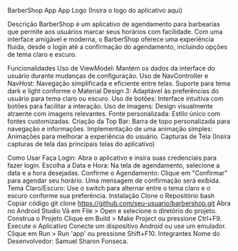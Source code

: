 BarberShop App
App Logo
(Insira o logo do aplicativo aqui)

Descrição
BarberShop é um aplicativo de agendamento para barbearias que permite aos usuários marcar seus horários com facilidade. Com uma interface amigável e moderna, o BarberShop oferece uma experiência fluida, desde o login até a confirmação do agendamento, incluindo opções de tema claro e escuro.

Funcionalidades
Uso de ViewModel: Mantém os dados da interface do usuário durante mudanças de configuração.
Uso de NavController e NavHost: Navegação simplificada e eficiente entre telas.
Suporte para tema dark e light conforme o Material Design 3: Adaptável às preferências do usuário para tema claro ou escuro.
Uso de botões: Interface intuitiva com botões para facilitar a interação.
Uso de imagens: Design visualmente atraente com imagens relevantes.
Fonte personalizada: Estilo único com fontes customizadas.
Criação da Top Bar: Barra de topo personalizada para navegação e informações.
Implementação de uma animação simples: Animações para melhorar a experiência do usuário.
Capturas de Tela
(Insira capturas de tela das principais telas do aplicativo)

Como Usar
Faça Login: Abra o aplicativo e insira suas credenciais para fazer login.
Escolha a Data e Hora: Na tela de agendamento, selecione a data e a hora desejadas.
Confirme o Agendamento: Clique em "Confirmar" para agendar seu horário. Uma mensagem de confirmação será exibida.
Tema Claro/Escuro: Use o switch para alternar entre o tema claro e o escuro conforme sua preferência.
Instalação
Clone o Repositório
bash
Copiar código
git clone https://github.com/seu-usuario/barbershop.git
Abra no Android Studio
Vá em File > Open e selecione o diretório do projeto.
Construa o Projeto
Clique em Build > Make Project ou pressione Ctrl+F9.
Execute o Aplicativo
Conecte um dispositivo Android ou use um emulador.
Clique em Run > Run 'app' ou pressione Shift+F10.
Integrantes
Nome do Desenvolvedor: Samuel Sharon Fonseca.
